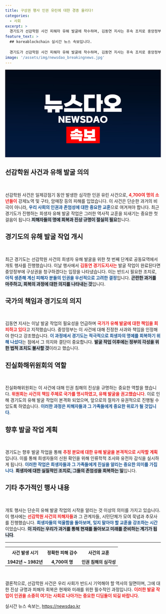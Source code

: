 ```yaml
---
title: 구상권 행사 인권 유린에 대한 경종 울리다!
categories:
  - 사회
excerpt: >
  경기도가 선감학원 사건 피해자 유해 발굴에 착수하며, 김동연 지사는 후속 조치로 중앙정부에 구상권 청구를 예고했다. 인권 유린의 역사에 종지부를 찍고, 국민의 각성을 촉구하는 경기도의 결단이 주목받고 있다!
feature_text: >
  ## koreablockchain 실시간 뉴스 속보입니다.

  경기도가 선감학원 사건 피해자 유해 발굴에 착수하며, 김동연 지사는 후속 조치로 중앙정부에 구상권 청구를 예고했다. 인권 유린의 역사에 종지부를 찍고, 국민의 각성을 촉구하는 경기도의 결단이 주목받고 있다!
image: '/assets/img/newsdao_breakingnews.jpg'
---
```


<p><img src="/assets/img/newsdao_breakingnews.jpg" alt="koreablockchain 속보" /></p>

<h2 data-ke-size="size26">선감학원 사건과 유해 발굴 의의</h2>

<p data-ke-size="size16">&nbsp;</p>

<p>선감학원 사건은 일제강점기 동안 발생한 심각한 인권 유린 사건으로, <b><span style="color: #ee2323;">4,700여 명의 소년들이</span></b> 강제노역 및 구타, 암매장 등의 피해를 입었습니다. 이 사건은 단순한 과거의 비극이 아니라, <b><span style="color: #1a5490;">우리 사회의 인권과 존엄성에 대한 중요한 교훈</span></b>으로 여겨져야 합니다. 최근 경기도가 진행하는 희생자 유해 발굴 작업은 그러한 역사적 교훈을 되새기는 중요한 첫걸음이 됩니다.<b><span style="background-color: #21538527;">피해자들의 명예 회복과 진상 규명이 절실히 필요</span></b>합니다.</p>

<h2 data-ke-size="size26">경기도의 유해 발굴 작업 개시</h2>

<p data-ke-size="size16">&nbsp;</p>

<p>최근 경기도는 선감학원 사건의 희생자 유해 발굴을 위한 첫 번째 단계로 공동묘역에서 개토 행사를 진행했습니다. 이날 행사에서 <b><span style="color: #ee2323;">김동연 경기도지사는</span></b> 발굴 작업이 완료된다면 중앙정부에 구상권을 청구하겠다는 입장을 나타냈습니다. 이는 반드시 필요한 조치로, <b><span style="color: #1a5490;">아직 생존해 계신 피해자 분들의 인권을 우선적으로 고려한 결정</span></b>입니다. <b><span style="background-color: #21538527;">곤란한 과거를 마주하고, 회복의 과정에 대한 의지를 나타내는 것</span></b>입니다.</p>

<h2 data-ke-size="size26">국가의 책임과 경기도의 의지</h2>

<p data-ke-size="size16">&nbsp;</p>

<p>김동연 지사는 이날 발굴 작업의 필요성을 언급하며 <b><span style="color: #ee2323;">국가가 유해 발굴에 대한 책임을 회피하고 있다</span></b>고 지적했습니다. 중앙정부는 이 사건에 대해 진정한 사과와 책임을 인정해야 한다고 강조했습니다. <b><span style="color: #1a5490;">이 과정에서 경기도는 적극적으로 희생자의 명예를 회복하기 위해 나섰다</span></b>는 점에서 그 의지와 결단이 중요합니다. <b><span style="background-color: #21538527;">발굴 작업 이후에는 정부의 각성을 위한 법적 조치도 불사할 것</span></b>이라고 했습니다.</p>

<h2 data-ke-size="size26">진실화해위원회의 역할</h2>

<p data-ke-size="size16">&nbsp;</p>

<p>진실화해위원회는 이 사건에 대해 인권 침해의 진상을 규명하는 중요한 역할을 했습니다. <b><span style="color: #ee2323;">위원회는 사건의 책임 주체로 국가를 명시하였고, 유해 발굴을 권고했습니다</span></b>. 이로 인해 경기도의 유해 발굴 작업이 본격화 되었으며, 앞으로의 절차가 유권적으로 진행될 수 있도록 하였습니다. <b><span style="color: #1a5490;">이러한 과정은 피해자들과 그 가족들에게 중요한 위로가 될 것입니다</span></b>.</p>

<h2 data-ke-size="size26">향후 발굴 작업 계획</h2>

<p data-ke-size="size16">&nbsp;</p>

<p>경기도는 향후 발굴 작업을 통해 <b><span style="color: #ee2323;">추정 분묘에 대한 유해 발굴을 본격적으로 시작할 계획</span></b>입니다. 이를 통해 희생자들의 신원 확인을 위해 인류학적 조사와 유전자 감식을 실시하게 됩니다. <b><span style="color: #1a5490;">이러한 작업은 희생자들과 그 가족들에게 진실을 알리는 중요한 의미를 가집니다</span></b>. <b><span style="background-color: #21538527;">희생자에 대한 실질적인 조치로, 그들의 존엄성을 회복하는 일</span></b>입니다.</p>

<h2 data-ke-size="size26">기타 추가적인 행사 내용</h2>

<p data-ke-size="size16">&nbsp;</p>

<p>개토 행사는 단순히 유해 발굴 작업의 시작을 알리는 것 이상의 의미를 가지고 있습니다. 이 행사에는 <b><span style="color: #ee2323;">선감학원 사건의 피해자들</span></b>과 그 관계자들, 시민단체가 모여 묵념과 추모사를 진행했습니다. <b><span style="color: #1a5490;">희생자들의 억울함을 돌아보며, 잊지 말아야 할 교훈을 강조하는 시간</span></b>이었습니다. <b><span style="background-color: #21538527;">이 자리는 우리가 과거를 통해 현재를 돌아보고 미래를 준비하는 계기가 됩니다</span></b>.</p>

<hr>

<table style="width:100%; border-collapse: collapse;">

<tr>
<td style="text-align: center; height: 30px;"><b>사건 발생 시기</b></td>
<td style="text-align: center; height: 30px;"><b>정확한 피해 감수</b></td>
<td style="text-align: center; height: 30px;"><b>사건의 교훈</b></td>
</tr>

<tr>
<td style="text-align: center; height: 17px;"><b>1942년 ~ 1982년</b></td>
<td style="text-align: center; height: 17px;"><b>4,700여 명</b></td>
<td style="text-align: center; height: 17px;"><b>인권 침해의 심각성</b></td>
</tr>

</table>

<p data-ke-size="size16">&nbsp;</p>

<p>결론적으로, 선감학원 사건은 우리 사회가 반드시 기억해야 할 역사의 일면이며, 그에 대한 진상 규명과 피해자 회복은 현재와 미래를 위한 필수적인 과정입니다. <b><span style="color: #ee2323;">이러한 발굴 작업이 인권을 소중히 여기는 사회로 나아가는 중요한 디딤돌이 되길 바랍니다</span></b>.</p>
실시간 뉴스 속보는, <a href="https://newsdao.kr" rel="dofollow">https://newsdao.kr</a>


